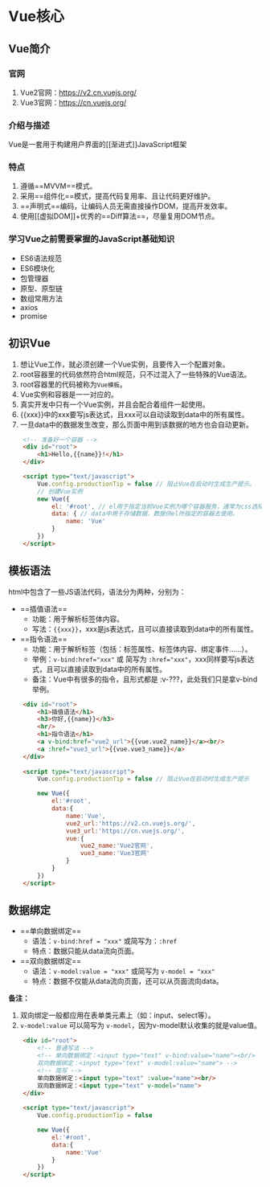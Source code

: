 # Vue核心

## Vue简介

### 官网

1. Vue2官网：https://v2.cn.vuejs.org/
2. Vue3官网：https://cn.vuejs.org/
### 介绍与描述

Vue是一套用于构建用户界面的[[渐进式]]JavaScript框架
### 特点

1. 遵循==MVVM==模式。
2. 采用==组件化==模式，提高代码复用率、且让代码更好维护。
3. ==声明式==编码，让编码人员无需直接操作DOM，提高开发效率。
4. 使用[[虚拟DOM]]+优秀的==Diff算法==，尽量复用DOM节点。

### 学习Vue之前需要掌握的JavaScript基础知识

- ES6语法规范
- ES6模块化
- 包管理器
- 原型、原型链
- 数组常用方法
- axios
- promise

## 初识Vue

1. 想让Vue工作，就必须创建一个Vue实例，且要传入一个配置对象。
2. root容器里的代码依然符合html规范，只不过混入了一些特殊的Vue语法。
3. root容器里的代码被称为`Vue模板`。
4. Vue实例和容器是一一对应的。
5. 真实开发中只有一个Vue实例，并且会配合着组件一起使用。
6. {{xxx}}中的xxx要写js表达式，且xxx可以自动读取到data中的所有属性。
7. 一旦data中的数据发生改变，那么页面中用到该数据的地方也会自动更新。

```html
    <!-- 准备好一个容器 -->
    <div id="root">
        <h1>Hello,{{name}}!</h1>
    </div>

    <script type="text/javascript">
        Vue.config.productionTip = false // 阻止Vue在启动时生成生产提示。
        // 创建Vue实例
        new Vue({
            el: '#root', // el用于指定当前Vue实例为哪个容器服务，通常为css选择器字符串。
            data: { // data中用于存储数据，数据供el所指定的容器去使用。
                name: 'Vue'
            }
        })
    </script>
```
## 模板语法

html中包含了一些JS语法代码，语法分为两种，分别为：

- ==插值语法==
	- 功能：用于解析标签体内容。
	- 写法：`{{xxx}}`，xxx是js表达式，且可以直接读取到data中的所有属性。
- ==指令语法==
	- 功能：用于解析标签（包括：标签属性、标签体内容、绑定事件......）。
	- 举例：`v-bind:href="xxx"` 或 简写为 `:href="xxx"`，xxx同样要写js表达式，且可以直接读取到data中的所有属性。
	- 备注：Vue中有很多的指令，且形式都是 :v-???，此处我们只是拿v-bind举例。

```html
    <div id="root">
        <h1>插值语法</h1>
        <h3>你好,{{name}}</h3>
        <hr/>
        <h1>指令语法</h1>
        <a v-bind:href="vue2_url">{{vue.vue2_name}}</a><br/>
        <a :href="vue3_url">{{vue.vue3_name}}</a>
    </div>
    
    <script type="text/javascript">
        Vue.config.productionTip = false // 阻止Vue在启动时生成生产提示

        new Vue({
            el:'#root',
            data:{
                name:'Vue',
                vue2_url:'https://v2.cn.vuejs.org/',
                vue3_url:'https://cn.vuejs.org/',
                vue:{
                    vue2_name:'Vue2官网',
                    vue3_name:'Vue3官网'
                }
            }  
        })
    </script>
```
## 数据绑定

- ==单向数据绑定==
	- 语法：`v-bind:href = "xxx"` 或简写为：`:href`
	- 特点：数据只能从data流向页面。
- ==双向数据绑定==
	- 语法：`v-model:value = "xxx"` 或简写为 `v-model = "xxx"`
	- 特点：数据不仅能从data流向页面，还可以从页面流向data。

**备注：**
1. 双向绑定一般都应用在表单类元素上（如：input、select等）。
2. `v-model:value` 可以简写为 `v-model`，因为v-model默认收集的就是value值。

```html
    <div id="root">
        <!-- 普通写法 -->
        <!-- 单向数据绑定：<input type="text" v-bind:value="name"><br/>
        双向数据绑定：<input type="text" v-model:value="name"> -->
        <!-- 简写 -->
        单向数据绑定：<input type="text" :value="name"><br/>
        双向数据绑定：<input type="text" v-model="name">
    </div>
    
    <script type="text/javascript">
        Vue.config.productionTip = false

        new Vue({
            el:'#root',
            data:{
                name:'Vue'
            }
        })
    </script>
```